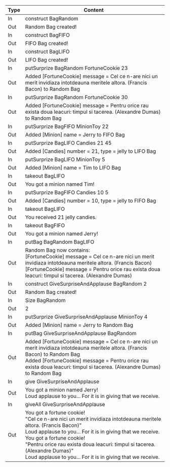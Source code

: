 | Type | Content                                                                                                                                                                                                                                                                                                                                                                |
|------|------------------------------------------------------------------------------------------------------------------------------------------------------------------------------------------------------------------------------------------------------------------------------------------------------------------------------------------------------------------------|
| In   | construct BagRandom                                                                                                                                                                                                                                                                                                                                                    | 
| Out  | Random Bag created!                                                                                                                                                                                                                                                                                                                                                    | 
| In   | construct BagFIFO                                                                                                                                                                                                                                                                                                                                                      | 
| Out  | FIFO Bag created!                                                                                                                                                                                                                                                                                                                                                      |
| In   | construct BagLIFO                                                                                                                                                                                                                                                                                                                                                      | 
| Out  | LIFO Bag created!                                                                                                                                                                                                                                                                                                                                                      | 
| In   | putSurprize BagRandom FortuneCookie 23                                                                                                                                                                                                                                                                                                                                 | 
| Out  | Added [FortuneCookie] message = Cel ce n-are nici un merit invidiaza intotdeauna meritele altora. (Francis Bacon) to Random Bag                                                                                                                                                                                                                                        |
| In   | putSurprize BagRandom FortuneCookie 30                                                                                                                                                                                                                                                                                                                                 | 
| Out  | Added [FortuneCookie] message = Pentru orice rau exista doua leacuri: timpul si tacerea. (Alexandre Dumas) to Random Bag                                                                                                                                                                                                                                               | 
| In   | putSurprize BagFIFO MinionToy 22                                                                                                                                                                                                                                                                                                                                       | 
| Out  | Added [Minion] name = Jerry to FIFO Bag                                                                                                                                                                                                                                                                                                                                | 
| In   | putSurprize BagLIFO Candies 21 45                                                                                                                                                                                                                                                                                                                                      | 
| Out  | Added [Candies] number = 21, type = jelly to LIFO Bag                                                                                                                                                                                                                                                                                                                  | 
| In   | putSurprize BagLIFO MinionToy 5                                                                                                                                                                                                                                                                                                                                        | 
| Out  | Added [Minion] name = Tim to LIFO Bag                                                                                                                                                                                                                                                                                                                                  | 
| In   | takeout BagLIFO                                                                                                                                                                                                                                                                                                                                                        | 
| Out  | You got a minion named Tim!                                                                                                                                                                                                                                                                                                                                            |
| In   | putSurprize BagFIFO Candies 10 5                                                                                                                                                                                                                                                                                                                                       | 
| Out  | Added [Candies] number = 10, type = jelly to FIFO Bag                                                                                                                                                                                                                                                                                                                  | 
| In   | takeout BagLIFO                                                                                                                                                                                                                                                                                                                                                        | 
| Out  | You received 21 jelly candies.                                                                                                                                                                                                                                                                                                                                         | 
| In   | takeout BagFIFO                                                                                                                                                                                                                                                                                                                                                        | 
| Out  | You got a minion named Jerry!                                                                                                                                                                                                                                                                                                                                          | 
| In   | putBag BagRandom BagLIFO                                                                                                                                                                                                                                                                                                                                               | 
| Out  | Random Bag now contains: </br> [FortuneCookie] message = Cel ce n-are nici un merit invidiaza intotdeauna meritele altora. (Francis Bacon) </br>[FortuneCookie] message = Pentru orice rau exista doua leacuri: timpul si tacerea. (Alexandre Dumas)                                                                                                                   |
| In   | construct GiveSurpriseAndApplause BagRandom 2                                                                                                                                                                                                                                                                                                                          | 
| Out  | Random Bag created!                                                                                                                                                                                                                                                                                                                                                    |
| In   | Size BagRandom                                                                                                                                                                                                                                                                                                                                                         | 
| Out  | 2                                                                                                                                                                                                                                                                                                                                                                      |
| In   | putSurprize GiveSurpriseAndApplause MinionToy 4                                                                                                                                                                                                                                                                                                                        | 
| Out  | Added [Minion] name = Jerry to Random Bag                                                                                                                                                                                                                                                                                                                              |
| In   | putBag GiveSurpriseAndApplause BagRandom                                                                                                                                                                                                                                                                                                                               | 
| Out  | Added [FortuneCookie] message = Cel ce n-are nici un merit invidiaza intotdeauna meritele altora. (Francis Bacon) to Random Bag </br> Added [FortuneCookie] message = Pentru orice rau exista doua leacuri: timpul si tacerea. (Alexandre Dumas) to Random Bag                                                                                                         |
| In   | give GiveSurpriseAndApplause                                                                                                                                                                                                                                                                                                                                           | 
| Out  | You got a minion named Jerry! </br> Loud applause to you... For it is in giving that we receive.                                                                                                                                                                                                                                                                       |
| In   | giveAll GiveSurpriseAndApplause                                                                                                                                                                                                                                                                                                                                        | 
| Out  | You got a fortune cookie! </br> "Cel ce n-are nici un merit invidiaza intotdeauna meritele altora. (Francis Bacon)"</br>Loud applause to you... For it is in giving that we receive. </br>You got a fortune cookie! </br>"Pentru orice rau exista doua leacuri: timpul si tacerea. (Alexandre Dumas)"</br>Loud applause to you... For it is in giving that we receive. |      